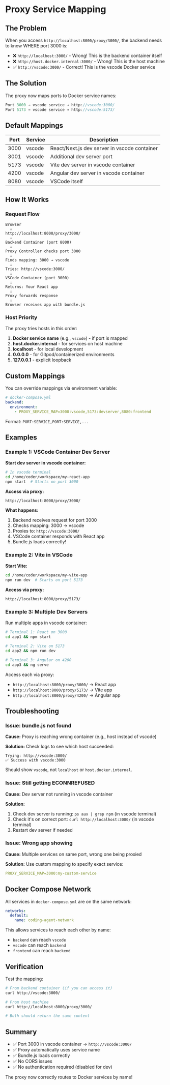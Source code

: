 # Proxy Service Mapping

## The Problem

When you access `http://localhost:8000/proxy/3000/`, the backend needs to know WHERE port 3000 is:

- ❌ `http://localhost:3000/` - Wrong! This is the backend container itself
- ❌ `http://host.docker.internal:3000/` - Wrong! This is the host machine
- ✅ `http://vscode:3000/` - Correct! This is the vscode Docker service

## The Solution

The proxy now maps ports to Docker service names:

```typescript
Port 3000 → vscode service → http://vscode:3000/
Port 5173 → vscode service → http://vscode:5173/
```

## Default Mappings

| Port | Service | Description |
|------|---------|-------------|
| 3000 | vscode | React/Next.js dev server in vscode container |
| 3001 | vscode | Additional dev server port |
| 5173 | vscode | Vite dev server in vscode container |
| 4200 | vscode | Angular dev server in vscode container |
| 8080 | vscode | VSCode itself |

## How It Works

### Request Flow

```
Browser
  ↓
http://localhost:8000/proxy/3000/
  ↓
Backend Container (port 8000)
  ↓
Proxy Controller checks port 3000
  ↓
Finds mapping: 3000 → vscode
  ↓
Tries: http://vscode:3000/
  ↓
VSCode Container (port 3000)
  ↓
Returns: Your React app
  ↓
Proxy forwards response
  ↓
Browser receives app with bundle.js
```

### Host Priority

The proxy tries hosts in this order:

1. **Docker service name** (e.g., `vscode`) - if port is mapped
2. **host.docker.internal** - for services on host machine
3. **localhost** - for local development
4. **0.0.0.0** - for Gitpod/containerized environments
5. **127.0.0.1** - explicit loopback

## Custom Mappings

You can override mappings via environment variable:

```yaml
# docker-compose.yml
backend:
  environment:
    - PROXY_SERVICE_MAP=3000:vscode,5173:devserver,8080:frontend
```

Format: `PORT:SERVICE,PORT:SERVICE,...`

## Examples

### Example 1: VSCode Container Dev Server

**Start dev server in vscode container:**
```bash
# In vscode terminal
cd /home/coder/workspace/my-react-app
npm start  # Starts on port 3000
```

**Access via proxy:**
```
http://localhost:8000/proxy/3000/
```

**What happens:**
1. Backend receives request for port 3000
2. Checks mapping: 3000 → vscode
3. Proxies to: `http://vscode:3000/`
4. VSCode container responds with React app
5. Bundle.js loads correctly!

### Example 2: Vite in VSCode

**Start Vite:**
```bash
cd /home/coder/workspace/my-vite-app
npm run dev  # Starts on port 5173
```

**Access via proxy:**
```
http://localhost:8000/proxy/5173/
```

### Example 3: Multiple Dev Servers

Run multiple apps in vscode container:

```bash
# Terminal 1: React on 3000
cd app1 && npm start

# Terminal 2: Vite on 5173
cd app2 && npm run dev

# Terminal 3: Angular on 4200
cd app3 && ng serve
```

Access each via proxy:
- `http://localhost:8000/proxy/3000/` → React app
- `http://localhost:8000/proxy/5173/` → Vite app
- `http://localhost:8000/proxy/4200/` → Angular app

## Troubleshooting

### Issue: bundle.js not found

**Cause:** Proxy is reaching wrong container (e.g., host instead of vscode)

**Solution:** Check logs to see which host succeeded:
```
Trying: http://vscode:3000/
✅ Success with vscode:3000
```

Should show `vscode`, not `localhost` or `host.docker.internal`.

### Issue: Still getting ECONNREFUSED

**Cause:** Dev server not running in vscode container

**Solution:**
1. Check dev server is running: `ps aux | grep npm` (in vscode terminal)
2. Check it's on correct port: `curl http://localhost:3000/` (in vscode terminal)
3. Restart dev server if needed

### Issue: Wrong app showing

**Cause:** Multiple services on same port, wrong one being proxied

**Solution:** Use custom mapping to specify exact service:
```yaml
PROXY_SERVICE_MAP=3000:my-custom-service
```

## Docker Compose Network

All services in `docker-compose.yml` are on the same network:

```yaml
networks:
  default:
    name: coding-agent-network
```

This allows services to reach each other by name:
- `backend` can reach `vscode`
- `vscode` can reach `backend`
- `frontend` can reach `backend`

## Verification

Test the mapping:

```bash
# From backend container (if you can access it)
curl http://vscode:3000/

# From host machine
curl http://localhost:8000/proxy/3000/

# Both should return the same content
```

## Summary

- ✅ Port 3000 in vscode container → `http://vscode:3000/`
- ✅ Proxy automatically uses service name
- ✅ Bundle.js loads correctly
- ✅ No CORS issues
- ✅ No authentication required (disabled for dev)

The proxy now correctly routes to Docker services by name!
